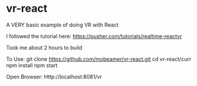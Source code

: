 # vr-react
A VERY basic example of doing VR with React

I followed the tutorial here: https://pusher.com/tutorials/realtime-reactvr

Took me about 2 hours to build

To Use:
git clone https://github.com/mobeamer/vr-react.git
cd vr-react/curr
npm install
npm start

Open Browser: Http://localhost:8081/vr



